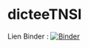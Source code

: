 # dicteeTNSI

Lien Binder : [![Binder](https://mybinder.org/badge_logo.svg)](https://mybinder.org/v2/gh/glaporte60/dicteeTNSI/HEAD)
